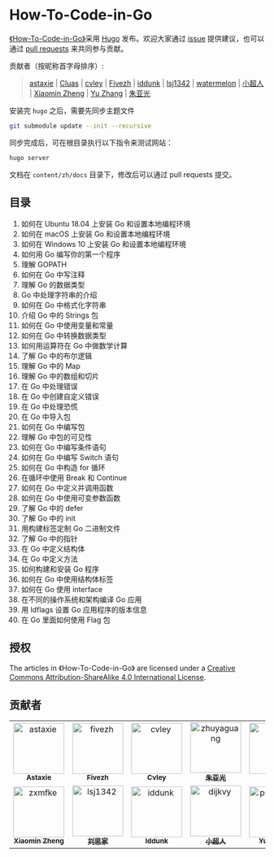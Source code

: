 # How-To-Code-in-Go

[《How-To-Code-in-Go》](https://github.com/gocn/How-To-Code-in-Go)采用 [Hugo](https://gohugo.io) 发布。欢迎大家通过 [issue](https://github.com/gocn/How-To-Code-in-Go/issues) 提供建议，也可以通过 [pull requests](https://github.com/gocn/How-To-Code-in-Go/pulls) 来共同参与贡献。

贡献者（按昵称首字母排序）:

> [astaxie](https://github.com/astaxie) | [Cluas](https://github.com/Cluas) | [cvley](https://github.com/cvley) | [Fivezh](https://github.com/fivezh) | [iddunk](https://github.com/iddunk) | [lsj1342](https://github.com/lsj1342) | [watermelon](https://github.com/watermelo) | [小超人](https://github.com/focozz) | [Xiaomin Zheng](https://github.com/zxmfke) | [Yu Zhang](https://github.com/pseudoyu) | [朱亚光](https://github.com/zhuyaguang)

安装完 `hugo` 之后，需要先同步主题文件

```bash
git submodule update --init --recursive
```

同步完成后，可在根目录执行以下指令来测试网站：

```bash
hugo server
```

文档在 `content/zh/docs` 目录下，修改后可以通过 pull requests 提交。

## 目录

1. 如何在 Ubuntu 18.04 上安装 Go 和设置本地编程环境
2. 如何在 macOS 上安装 Go 和设置本地编程环境
3. 如何在 Windows 10 上安装 Go 和设置本地编程环境
4. 如何用 Go 编写你的第一个程序
5. 理解 GOPATH
6. 如何在 Go 中写注释
7. 理解 Go 的数据类型
8. Go 中处理字符串的介绍
9. 如何在 Go 中格式化字符串
10. 介绍 Go 中的 Strings 包
11. 如何在 Go 中使用变量和常量
12. 如何在 Go 中转换数据类型
13. 如何用运算符在 Go 中做数学计算
14. 了解 Go 中的布尔逻辑
15. 理解 Go 中的 Map
16. 理解 Go 中的数组和切片
17. 在 Go 中处理错误
18. 在 Go 中创建自定义错误
19. 在 Go 中处理恐慌
20. 在 Go 中导入包
21. 如何在 Go 中编写包
22. 理解 Go 中包的可见性
23. 如何在 Go 中编写条件语句
24. 如何在 Go 中编写 Switch 语句
25. 如何在 Go 中构造 for 循环
26. 在循环中使用 Break 和 Continue
27. 如何在 Go 中定义并调用函数
28. 如何在 Go 中使用可变参数函数
29. 了解 Go 中的 defer
30. 了解 Go 中的 init
31. 用构建标签定制 Go 二进制文件
32. 了解 Go 中的指针
33. 在 Go 中定义结构体
34. 在 Go 中定义方法
35. 如何构建和安装 Go 程序
36. 如何在 Go 中使用结构体标签
37. 如何在 Go 使用 interface
38. 在不同的操作系统和架构编译 Go 应用
39. 用 ldflags 设置 Go 应用程序的版本信息
40. 在 Go 里面如何使用 Flag 包

## 授权

The articles in 《How-To-Code-in-Go》 are licensed under a [Creative Commons Attribution-ShareAlike 4.0 International License](http://creativecommons.org/licenses/by-sa/4.0/).

## 贡献者

<!-- readme: collaborators,contributors -start -->
<table>
<tr>
    <td align="center">
        <a href="https://github.com/astaxie">
            <img src="https://avatars.githubusercontent.com/u/233907?v=4" width="100;" alt="astaxie"/>
            <br />
            <sub><b>Astaxie</b></sub>
        </a>
    </td>
    <td align="center">
        <a href="https://github.com/fivezh">
            <img src="https://avatars.githubusercontent.com/u/1311319?v=4" width="100;" alt="fivezh"/>
            <br />
            <sub><b>Fivezh</b></sub>
        </a>
    </td>
    <td align="center">
        <a href="https://github.com/cvley">
            <img src="https://avatars.githubusercontent.com/u/1499514?v=4" width="100;" alt="cvley"/>
            <br />
            <sub><b>Cvley</b></sub>
        </a>
    </td>
    <td align="center">
        <a href="https://github.com/zhuyaguang">
            <img src="https://avatars.githubusercontent.com/u/8857976?v=4" width="100;" alt="zhuyaguang"/>
            <br />
            <sub><b>朱亚光</b></sub>
        </a>
    </td>
    <td align="center">
        <a href="https://github.com/Cluas">
            <img src="https://avatars.githubusercontent.com/u/10056928?v=4" width="100;" alt="Cluas"/>
            <br />
            <sub><b>Cluas</b></sub>
        </a>
    </td>
    <td align="center">
        <a href="https://github.com/watermelo">
            <img src="https://avatars.githubusercontent.com/u/14182114?v=4" width="100;" alt="watermelo"/>
            <br />
            <sub><b>Watermelon</b></sub>
        </a>
    </td></tr>
<tr>
    <td align="center">
        <a href="https://github.com/zxmfke">
            <img src="https://avatars.githubusercontent.com/u/19350643?v=4" width="100;" alt="zxmfke"/>
            <br />
            <sub><b>Xiaomin Zheng</b></sub>
        </a>
    </td>
    <td align="center">
        <a href="https://github.com/lsj1342">
            <img src="https://avatars.githubusercontent.com/u/43659912?v=4" width="100;" alt="lsj1342"/>
            <br />
            <sub><b>刘思家</b></sub>
        </a>
    </td>
    <td align="center">
        <a href="https://github.com/iddunk">
            <img src="https://avatars.githubusercontent.com/u/46773769?v=4" width="100;" alt="iddunk"/>
            <br />
            <sub><b>Iddunk</b></sub>
        </a>
    </td>
    <td align="center">
        <a href="https://github.com/focozz">
            <img src="https://avatars.githubusercontent.com/u/67250607?v=4" width="100;" alt="dijkvy"/>
            <br />
            <sub><b>小超人</b></sub>
        </a>
    </td>
    <td align="center">
        <a href="https://github.com/pseudoyu">
            <img src="https://avatars.githubusercontent.com/u/69753389?v=4" width="100;" alt="pseudoyu"/>
            <br />
            <sub><b>Yu Zhang</b></sub>
        </a>
    </td>
    <td align="center">
        <a href="https://github.com/aFlyBird0">
            <img src="https://avatars.githubusercontent.com/u/36830265?v=4" width="100;" alt="aFlyBird0"/>
            <br />
            <sub><b>Bird</b></sub>
        </a>
    </td></tr>
</table>
<!-- readme: collaborators,contributors -end -->
